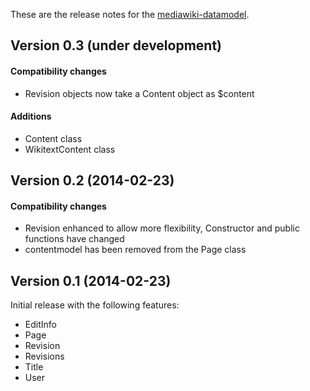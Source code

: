 These are the release notes for the [mediawiki-datamodel](README.md).

## Version 0.3 (under development)

#### Compatibility  changes

* Revision objects now take a Content object as $content

#### Additions

* Content class
* WikitextContent class


## Version 0.2 (2014-02-23)

#### Compatibility  changes

* Revision enhanced to allow more flexibility, Constructor and public functions have changed
* contentmodel has been removed from the Page class


## Version 0.1 (2014-02-23)

Initial release with the following features:

* EditInfo
* Page
* Revision
* Revisions
* Title
* User